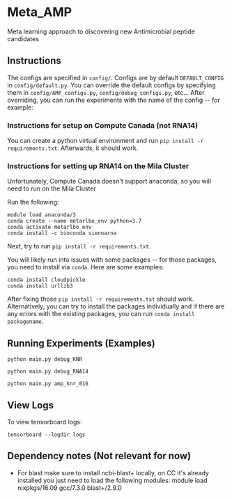 # Meta_AMP
Meta learning approach to discovering new Antimicrobial peptide candidates



## Instructions


The configs are specified in `config/`. Configs are by default `DEFAULT_CONFIG` in `config/default.py`. You can override the default configs by specifying them in `config/AMP_configs.py`, `config/debug_configs.py`, etc... After overriding, you can run the experiments with the name of the config -- for example:



### Instructions for setup on Compute Canada (not RNA14)

You can create a python virtual environment and run `pip install -r requirements.txt`. Afterwards, it should work.


### Instructions for setting up RNA14 on the Mila Cluster

Unfortunately, Compute Canada doesn't support anaconda, so you will need to run on the Mila Cluster

Run the following:
```
module load anaconda/3
conda create --name metarlbo_env python=3.7
conda activate metarlbo_env
conda install -c bioconda viennarna
```

Next, try to run `pip install -r requirements.txt`.

You will likely run into issues with some packages -- for those packages, you need to install via `conda`. Here are some examples:
```
conda install cloudpickle
conda install urllib3
```

After fixing those `pip install -r requirements.txt` should work. Alternatively, you can try to install the packages individually and if there are any errors with the existing packages, you can run `conda install packagename`.



## Running Experiments (Examples)

```
python main.py debug_KNR

python main.py debug_RNA14

python main.py amp_knr_016
```


## View Logs

To view tensorboard logs:
```
tensorboard --logdir logs
```




## Dependency notes (Not relevant for now)
- For blast make sure to install ncbi-blast+ locally, on CC it's already installed you just need to load the following modules:
module load nixpkgs/16.09 gcc/7.3.0 blast+/2.9.0







<!-- 

conda install -c bioconda viennarna



Setup README.md
Setup -- Tensorflow== 2.3

 -->